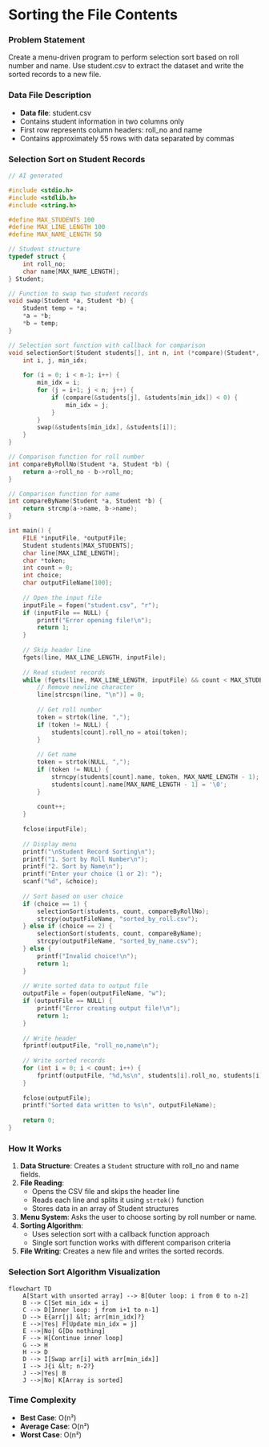# Sorting the File Contents

### Problem Statement

Create a menu-driven program to perform selection sort based on roll number and name. Use student.csv to extract the dataset and write the sorted records to a new file.

### Data File Description

- **Data file**: student.csv
- Contains student information in two columns only
- First row represents column headers: roll_no and name
- Contains approximately 55 rows with data separated by commas

### Selection Sort on Student Records

```c
// AI generated

#include <stdio.h>
#include <stdlib.h>
#include <string.h>

#define MAX_STUDENTS 100
#define MAX_LINE_LENGTH 100
#define MAX_NAME_LENGTH 50

// Student structure
typedef struct {
    int roll_no;
    char name[MAX_NAME_LENGTH];
} Student;

// Function to swap two student records
void swap(Student *a, Student *b) {
    Student temp = *a;
    *a = *b;
    *b = temp;
}

// Selection sort function with callback for comparison
void selectionSort(Student students[], int n, int (*compare)(Student*, Student*)) {
    int i, j, min_idx;
    
    for (i = 0; i < n-1; i++) {
        min_idx = i;
        for (j = i+1; j < n; j++) {
            if (compare(&students[j], &students[min_idx]) < 0) {
                min_idx = j;
            }
        }
        swap(&students[min_idx], &students[i]);
    }
}

// Comparison function for roll number
int compareByRollNo(Student *a, Student *b) {
    return a->roll_no - b->roll_no;
}

// Comparison function for name
int compareByName(Student *a, Student *b) {
    return strcmp(a->name, b->name);
}

int main() {
    FILE *inputFile, *outputFile;
    Student students[MAX_STUDENTS];
    char line[MAX_LINE_LENGTH];
    char *token;
    int count = 0;
    int choice;
    char outputFileName[100];
    
    // Open the input file
    inputFile = fopen("student.csv", "r");
    if (inputFile == NULL) {
        printf("Error opening file!\n");
        return 1;
    }
    
    // Skip header line
    fgets(line, MAX_LINE_LENGTH, inputFile);
    
    // Read student records
    while (fgets(line, MAX_LINE_LENGTH, inputFile) && count < MAX_STUDENTS) {
        // Remove newline character
        line[strcspn(line, "\n")] = 0;
        
        // Get roll number
        token = strtok(line, ",");
        if (token != NULL) {
            students[count].roll_no = atoi(token);
        }
        
        // Get name
        token = strtok(NULL, ",");
        if (token != NULL) {
            strncpy(students[count].name, token, MAX_NAME_LENGTH - 1);
            students[count].name[MAX_NAME_LENGTH - 1] = '\0';
        }
        
        count++;
    }
    
    fclose(inputFile);
    
    // Display menu
    printf("\nStudent Record Sorting\n");
    printf("1. Sort by Roll Number\n");
    printf("2. Sort by Name\n");
    printf("Enter your choice (1 or 2): ");
    scanf("%d", &choice);
    
    // Sort based on user choice
    if (choice == 1) {
        selectionSort(students, count, compareByRollNo);
        strcpy(outputFileName, "sorted_by_roll.csv");
    } else if (choice == 2) {
        selectionSort(students, count, compareByName);
        strcpy(outputFileName, "sorted_by_name.csv");
    } else {
        printf("Invalid choice!\n");
        return 1;
    }
    
    // Write sorted data to output file
    outputFile = fopen(outputFileName, "w");
    if (outputFile == NULL) {
        printf("Error creating output file!\n");
        return 1;
    }
    
    // Write header
    fprintf(outputFile, "roll_no,name\n");
    
    // Write sorted records
    for (int i = 0; i < count; i++) {
        fprintf(outputFile, "%d,%s\n", students[i].roll_no, students[i].name);
    }
    
    fclose(outputFile);
    printf("Sorted data written to %s\n", outputFileName);
    
    return 0;
}
```

### How It Works

1. **Data Structure**: Creates a `Student` structure with roll_no and name fields.
2. **File Reading**: 
   - Opens the CSV file and skips the header line
   - Reads each line and splits it using `strtok()` function
   - Stores data in an array of Student structures
3. **Menu System**: Asks the user to choose sorting by roll number or name.
4. **Sorting Algorithm**:
   - Uses selection sort with a callback function approach
   - Single sort function works with different comparison criteria
5. **File Writing**: Creates a new file and writes the sorted records.

### Selection Sort Algorithm Visualization

```mermaid
flowchart TD
    A[Start with unsorted array] --> B[Outer loop: i from 0 to n-2]
    B --> C[Set min_idx = i]
    C --> D[Inner loop: j from i+1 to n-1]
    D --> E{arr[j] &lt; arr[min_idx]?}
    E -->|Yes| F[Update min_idx = j]
    E -->|No| G[Do nothing]
    F --> H[Continue inner loop]
    G --> H
    H --> D
    D --> I[Swap arr[i] with arr[min_idx]]
    I --> J{i &lt; n-2?}
    J -->|Yes| B
    J -->|No| K[Array is sorted]
```


### Time Complexity

- **Best Case**: O(n²)
- **Average Case**: O(n²)
- **Worst Case**: O(n²)
